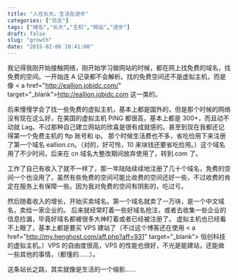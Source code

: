 ```yaml
---
title: "人在长大，生活在进步"
categories: ["日志"]
tags: ["域名","长大","主机","网站","进步"]
draft: false
slug: "growth"
date: "2015-02-06 10:41:00"
---
```


我记得我刚开始接触网络，刚开始学习做网站的时候，都在网上找免费的域名，找免费的空间。一开始连 A 记录都不会解析。找的免费空间还不是虚拟主机，而是像 < a href="http://eallion.jobidc.com/" target="_blank">http://eallion.jobidc.com</a > 这一类的。

后来慢慢学会了找一些免费的虚拟主机，基本上都是国外的，但是那个时候的网络没有现在这么好，在美国的虚拟主机 PING 都很高，基本上都是 300+，而且动不动就 Lag。不过那种自己建立网站的欣喜是很有成就感的。甚至到现在我都还记得第一个免费主机的 ftp 账号和 ip。
那个时候生活费也不多，省吃俭用下来注册了第一个域名 eallion.cn。（对的，好可怜，10 来块钱还要省吃俭用。）这个域名用了不少时间，后来在 cn 域名大整改期间放弃使用了，转到.com 了。

工作了自己有收入了就不一样了，那一年陆陆续续地注册了几十个域名，免费的空间一个也没用了，虽然有些免费的空间可能比收费的空间还好一些，不过收费的肯定在服务上有保障一些。因为我对免费的空间有阴影的，吃过亏。

然后随着收入的增长，开始买卖域名。第一个域名就卖了一万块，是一个中文域名，卖给一家企业的。
后来就经常盯着一些好域名抢注，或者去收集一些企业的信息捡漏，毕竟好域名都被很多大神盯着或者已经被注册了。
虚拟主机也已经看不上眼了，基本上都是要买 VPS 建站了（不过这个博客还在使用 < a href="http://my.henghost.com/aff.php?aff=931" target="_blank"> 恒创科技 </a > 的虚拟主机。）VPS 的自由度很高，VPS 的性能也很好，不光是能建站，还能做一些其他的事情，（都懂的……）。

这条站长之路，其实就像是生活的一个缩影……

